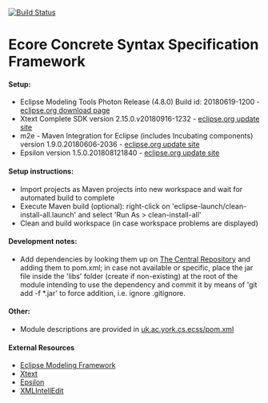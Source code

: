 [![Build Status](https://travis-ci.com/patrickneubauer/ECSS.png?token=qyMyP4Lpgf4tBCDzoRsa&branch=master)](https://travis-ci.com/patrickneubauer/ECSS)
# Ecore Concrete Syntax Specification Framework

#### Setup:
* Eclipse Modeling Tools Photon Release (4.8.0) Build id: 20180619-1200 - [eclipse.org download page](http://www.eclipse.org/downloads/packages/release/2018-09/r/eclipse-modeling-tools)
* Xtext Complete SDK version 2.15.0.v20180916-1232 - [eclipse.org update site](http://download.eclipse.org/modeling/tmf/xtext/updates/composite/releases/)
* m2e - Maven Integration for Eclipse (includes Incubating components) version 1.9.0.20180606-2036 - [eclipse.org update site](http://download.eclipse.org/technology/m2e/releases)
* Epsilon version 1.5.0.201808121840 - [eclipse.org update site](http://download.eclipse.org/epsilon/updates/)

#### Setup instructions:
* Import projects as Maven projects into new workspace and wait for automated build to complete
* Execute Maven build (optional): right-click on 'eclipse-launch/clean-install-all.launch' and select 'Run As > clean-install-all'
* Clean and build workspace (in case workspace problems are displayed)

#### Development notes:
* Add dependencies by looking them up on [The Central Repository](https://search.maven.org) and adding them to pom.xml; in case not available or specific, place the jar file inside the 'libs' folder (create if non-existing) at the root of the module intending to use the dependency and commit it by means of 'git add -f *.jar' to force addition, i.e. ignore .gitignore.

#### Other:
* Module descriptions are provided in [uk.ac.york.cs.ecss/pom.xml](https://github.com/patrickneubauer/ECSS/tree/master/uk.ac.york.cs.ecss/pom.xml)

#### External Resources

* [Eclipse Modeling Framework](https://eclipse.org/modeling/emf/)
* [Xtext](https://eclipse.org/Xtext/) 
* [Epsilon](https://www.eclipse.org/epsilon/)
* [XMLIntellEdit](https://github.com/patrickneubauer/XMLIntellEdit)
